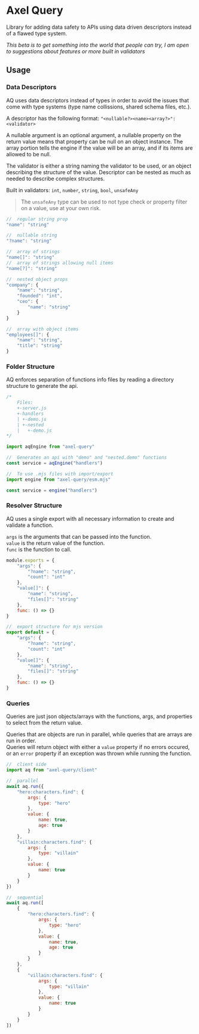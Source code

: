 # Axel Query
Library for adding data safety to APIs using data driven descriptors instead of
a flawed type system.

*This beta is to get something into the world that people can try, I am open
to suggestions about features or more built in validators*

## Usage

### Data Descriptors
AQ uses data descriptors instead of types in order to avoid the issues that
come with type systems (type name collissions, shared schema files, etc.).

A descriptor has the following format: `"<nullable?><name><array?>": <validator>`

A nullable argument is an optional argument, a nullable property on the return
value means that property can be null on an object instance.
The array portion tells the engine if the value will be an array, and if its
items are allowed to be null.

The validator is either a string naming the validator to be used, or an object
describing the structure of the value. Descriptor can be nested as much as
needed to describe complex structures.

Built in validators: `int`, `number`, `string`, `bool`, `unsafeAny`

> The `unsafeAny` type can be used to not type check or property filter on a
> value, use at your own risk.

```javascript
//  regular string prop
"name": "string"

//  nullable string
"?name": "string"

//  array of strings
"name[]": "string"
//  array of strings allowing null items
"name[?]": "string"

//  nested object props
"company": {
    "name": "string",
    "founded": "int",
    "ceo": {
        "name": "string"
    }
}

//  array with object items
"employees[]": {
    "name": "string",
    "title": "string"
}
```

### Folder Structure
AQ enforces separation of functions info files by reading a directory structure
to generate the api.

```javascript
/*
    Files:
    +-server.js
    +-handlers
    | +-demo.js
    | +-nested
    |   +-demo.js
*/

import aqEngine from "axel-query"

//  Generates an api with "demo" and "nested.demo" functions
const service = aqEngine("handlers")
```

```javascript
//  To use .mjs files with import/export
import engine from "axel-query/esm.mjs"

const service = engine("handlers")
```

### Resolver Structure
AQ uses a single export with all necessary information to create and validate
a function.

`args` is the arguments that can be passed into the function.\
`value` is the return value of the function.\
`func` is the function to call.

```javascript
module.exports = {
    "args": {
        "?name": "string",
        "count": "int"
    },
    "value[]": {
        "name": "string",
        "files[]": "string"
    },
    func: () => {}
}
```

```javascript
//  export structure for mjs version
export default = {
    "args": {
        "?name": "string",
        "count": "int"
    },
    "value[]": {
        "name": "string",
        "files[]": "string"
    },
    func: () => {}
}
```

### Queries
Queries are just json objects/arrays with the functions, args, and properties to
select from the return value.

Queries that are objects are run in parallel, while queries that are arrays
are run in order.\
Queries will return object with either a `value` property if no errors occured,
or an `error` property if an exception was thrown while running the function.

```javascript
//  client side
import aq from "axel-query/client"

//  parallel
await aq.run({
    "hero:characters.find": {
        args: {
            type: "hero"
        },
        value: {
            name: true,
            age: true
        }
    },
    "villain:characters.find": {
        args: {
            type: "villain"
        },
        value: {
            name: true
        }
    }
})

//  sequential
await aq.run([
    {
        "hero:characters.find": {
            args: {
                type: "hero"
            },
            value: {
                name: true,
                age: true
            }
        }
    },
    {
        "villain:characters.find": {
            args: {
                type: "villain"
            },
            value: {
                name: true
            }
        }
    }
])
```
